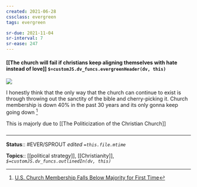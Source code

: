 ```yaml
---
created: 2021-06-28
cssclass: evergreen
tags: evergreen

sr-due: 2021-11-04
sr-interval: 7
sr-ease: 247
---
```


#### [[The church will fail if christians keep aligning themselves with hate instead of love]] `$=customJS.dv_funcs.evergreenHeader(dv, this)`

![](https://content.gallup.com/origin/gallupinc/GallupSpaces/Production/Cms/POLL/1mlbpqjqyuma9i2skgqowa.png)

I honestly think that the only way that the church can continue to exist is through throwing out the sanctity of the bible and cherry-picking it.  Church membership is down 40% in the past 30 years and its only gonna keep going down [^1]

This is majorly due to [[The Politicization of the Christian Church]]

### <hr class="footnote"/>

**Status**:: #EVER/SPROUT
*edited `=this.file.mtime`*

**Topics**:: [[political strategy]], [[Christianity]], 
*`$=customJS.dv_funcs.outlinedIn(dv, this)`*

[^1]: [U.S. Church Membership Falls Below Majority for First Time](https://news.gallup.com/poll/341963/church-membership-falls-below-majority-first-time.aspx)